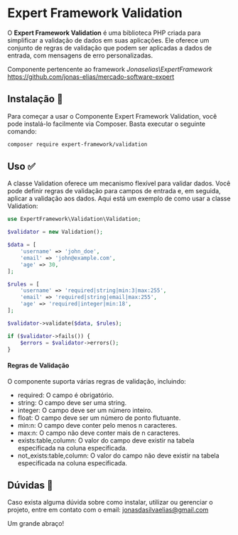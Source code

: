 # Expert Framework Validation

O **Expert Framework Validation** é uma biblioteca PHP criada para simplificar a validação de dados em suas aplicações. Ele oferece um conjunto de regras de validação que podem ser aplicadas a dados de entrada, com mensagens de erro personalizadas.

Componente pertencente ao framework *Jonaselias\ExpertFramework* https://github.com/jonas-elias/mercado-software-expert

## Instalação 🚀

Para começar a usar o Componente Expert Framework Validation, você pode instalá-lo facilmente via Composer. Basta executar o seguinte comando:

```bash
composer require expert-framework/validation
```

## Uso ✅
A classe Validation oferece um mecanismo flexível para validar dados. Você pode definir regras de validação para campos de entrada e, em seguida, aplicar a validação aos dados. Aqui está um exemplo de como usar a classe Validation:

```php
use ExpertFramework\Validation\Validation;

$validator = new Validation();

$data = [
    'username' => 'john_doe',
    'email' => 'john@example.com',
    'age' => 30,
];

$rules = [
    'username' => 'required|string|min:3|max:255',
    'email' => 'required|string|email|max:255',
    'age' => 'required|integer|min:18',
];

$validator->validate($data, $rules);

if ($validator->fails()) {
    $errors = $validator->errors();
}

```

#### Regras de Validação
O componente suporta várias regras de validação, incluindo:

* required: O campo é obrigatório.
* string: O campo deve ser uma string.
* integer: O campo deve ser um número inteiro.
* float: O campo deve ser um número de ponto flutuante.
* min:n: O campo deve conter pelo menos n caracteres.
* max:n: O campo não deve conter mais de n caracteres.
* exists:table,column: O valor do campo deve existir na tabela especificada na coluna especificada.
* not_exists:table,column: O valor do campo não deve existir na tabela especificada na coluna especificada.

## Dúvidas 🤔
Caso exista alguma dúvida sobre como instalar, utilizar ou gerenciar o projeto, entre em contato com o email: jonasdasilvaelias@gmail.com

Um grande abraço!
